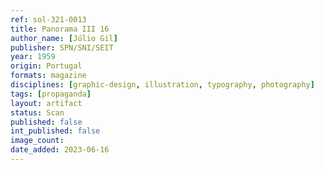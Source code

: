 ```yaml
---
ref: sol-321-0013
title: Panorama III 16
author_name: [Júlio Gil]
publisher: SPN/SNI/SEIT
year: 1959
origin: Portugal
formats: magazine
disciplines: [graphic-design, illustration, typography, photography]
tags: [propaganda]
layout: artifact
status: Scan
published: false
int_published: false
image_count:
date_added: 2023-06-16
---
```

